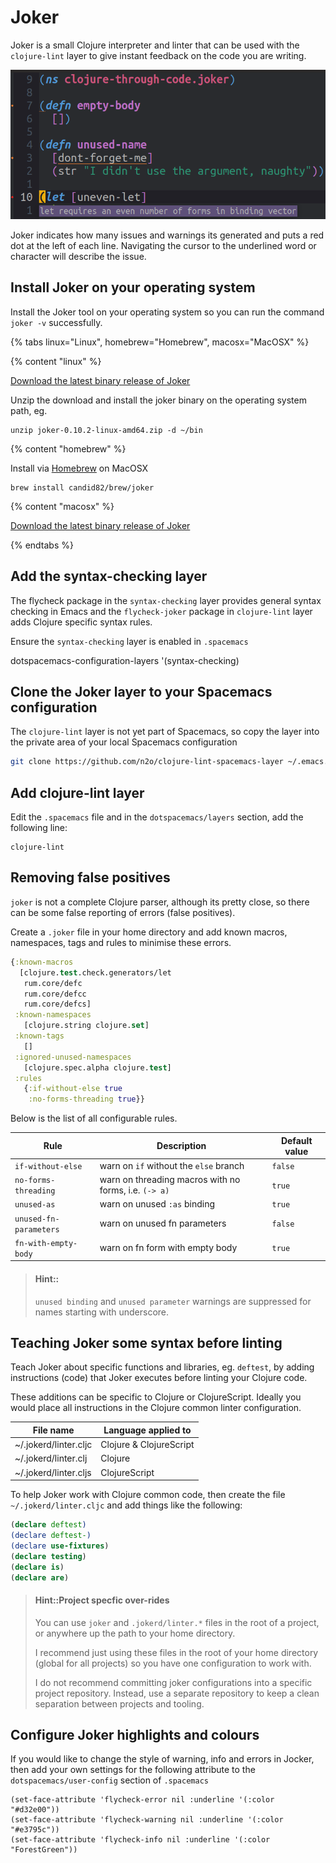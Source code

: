 # Joker

Joker is a small Clojure interpreter and linter that can be used with the `clojure-lint` layer to give instant feedback on the code you are writing.

![Spacemacs Clojure Linter Joker - Ubuntu screenshot](/images/spacemacs-clojure-linter-jocker-examples-ubuntu.png)

Joker indicates how many issues and warnings its generated and puts a red dot at the left of each line.  Navigating the cursor to the underlined word or character will describe the issue.


## Install Joker on your operating system

Install the Joker tool on your operating system so you can run the command `joker -v` successfully.

<!-- Operating System -->
{% tabs linux="Linux", homebrew="Homebrew", macosx="MacOSX" %}

<!-- Linux install -->
{% content "linux" %}

[Download the latest binary release of Joker](https://github.com/candid82/joker/releases)

Unzip the download and install the joker binary on the operating system path, eg.

```
unzip joker-0.10.2-linux-amd64.zip -d ~/bin
```

<!-- Homebrew install -->
{% content "homebrew" %}

Install via [Homebrew](https://brew.sh/) on MacOSX

```
brew install candid82/brew/joker
```

<!-- MacOSX install -->
{% content "macosx" %}

[Download the latest binary release of Joker](https://github.com/candid82/joker/releases)

{% endtabs %}
<!-- End of Clojure editors -->


## Add the syntax-checking layer

The flycheck package in the `syntax-checking` layer provides general syntax checking in Emacs and the `flycheck-joker` package in `clojure-lint` layer adds Clojure specific syntax rules.

Ensure the `syntax-checking` layer is enabled in `.spacemacs`

   dotspacemacs-configuration-layers
   '(syntax-checking)


## Clone the Joker layer to your Spacemacs configuration

The `clojure-lint` layer is not yet part of Spacemacs, so copy the layer into the private area of your local Spacemacs configuration

```bash
git clone https://github.com/n2o/clojure-lint-spacemacs-layer ~/.emacs.d/private/clojure-lint
```

## Add clojure-lint layer

Edit the `.spacemacs` file and in the `dotspacemacs/layers` section, add the following line:

```
clojure-lint
```

## Removing false positives

`joker` is not a complete Clojure parser, although its pretty close, so there can be some false reporting of errors (false positives).

Create a `.joker` file in your home directory and add known macros, namespaces, tags and rules to minimise these errors.

```clojure
{:known-macros
  [clojure.test.check.generators/let
   rum.core/defc
   rum.core/defcc
   rum.core/defcs]
 :known-namespaces
   [clojure.string clojure.set]
 :known-tags
   []
 :ignored-unused-namespaces
   [clojure.spec.alpha clojure.test]
 :rules
   {:if-without-else true
    :no-forms-threading true}}
```

Below is the list of all configurable rules.

| Rule                   | Description                                           | Default value |
|------------------------|-------------------------------------------------------|---------------|
| `if-without-else`      | warn on `if` without the `else` branch                | `false`       |
| `no-forms-threading`   | warn on threading macros with no forms, i.e. `(-> a)` | `true`        |
| `unused-as`            | warn on unused `:as` binding                          | `true`        |
| `unused-fn-parameters` | warn on unused fn parameters                          | `false`       |
| `fn-with-empty-body`   | warn on fn form with empty body                       | `true`        |

> #### Hint::
> `unused binding` and `unused parameter` warnings are suppressed for names starting with underscore.



## Teaching Joker some syntax before linting

Teach Joker about specific functions and libraries, eg. `deftest`, by adding instructions (code) that Joker executes before linting your Clojure code.

These additions can be specific to Clojure or ClojureScript.  Ideally you would place all instructions in the Clojure common linter configuration.

| File name             | Language applied to     |
|-----------------------|-------------------------|
| ~/.jokerd/linter.cljc | Clojure & ClojureScript |
| ~/.jokerd/linter.clj  | Clojure                 |
| ~/.jokerd/linter.cljs | ClojureScript           |

To help Joker work with Clojure common code, then create the file `~/.jokerd/linter.cljc` and add things like the following:

```clojure
(declare deftest)
(declare deftest-)
(declare use-fixtures)
(declare testing)
(declare is)
(declare are)
```

> #### Hint::Project specfic over-rides
> You can use `joker` and `.jokerd/linter.*` files in the root of a project, or anywhere up the path to your home directory.
>
> I recommend just using these files in the root of your home directory (global for all projects) so you have one configuration to work with.
>
> I do not recommend committing joker configurations into a specific project repository.  Instead, use a separate repository to keep a clean separation between projects and tooling.


## Configure Joker highlights and colours

If you would like to change the style of warning, info and errors in Jocker, then add your own settings for the following attribute to the `dotspacemacs/user-config` section of `.spacemacs`

```elisp
(set-face-attribute 'flycheck-error nil :underline '(:color "#d32e00"))
(set-face-attribute 'flycheck-warning nil :underline '(:color "#e3795c"))
(set-face-attribute 'flycheck-info nil :underline '(:color "ForestGreen"))
```
